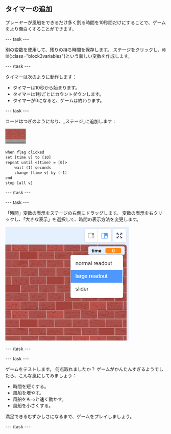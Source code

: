 ## タイマーの追加

プレーヤーが風船をできるだけ多く割る時間を10秒間だけにすることで、ゲームをより面白くすることができます。

--- task ---

別の変数を使用して、残りの持ち時間を保存します。 ステージをクリックし、`時間`{:class="block3variables"}という新しい変数を作成します。

--- /task ---

タイマーは次のように動作します：

+ タイマーは10秒から始まります。
+ タイマーは1秒ごとにカウントダウンします。
+ タイマーが0になると、ゲームは終わります。

--- task ---

コードはつぎのようになり、_ステージ_に追加します：

![風船のスプライト](images/stage-sprite.png)

```blocks3
when flag clicked
set [time v] to [10]
repeat until <(time) = [0]>
    wait (1) seconds
    change [time v] by (-1)
end
stop [all v]
```

--- /task ---

--- task ---

「時間」変数の表示をステージの右側にドラッグします。 変数の表示を右クリックし、「大きな表示」を選択して、時間の表示方法を変更します。

![スクリーンショット](images/balloons-readout.png)

--- /task ---

--- task ---

ゲームをテストします。 何点取れましたか？ ゲームがかんたんすぎるようでしたら、こんな風にしてみましょう：

+ 時間を短くする。
+ 風船を増やす。
+ 風船をもっと速く動かす。
+ 風船を小さくする。

満足できるむずかしさになるまで、ゲームをプレイしましょう。

--- /task ---

